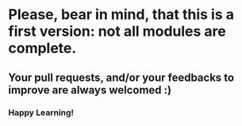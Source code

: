 # Please, bear in mind, that this is a first version: not all modules are complete.
## Your pull requests, and/or your feedbacks to improve are always welcomed :)
### Happy Learning!
